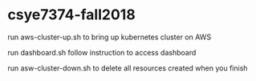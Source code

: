 # csye7374-fall2018
run aws-cluster-up.sh to bring up kubernetes cluster on AWS

run dashboard.sh follow instruction to access dashboard

run asw-cluster-down.sh to delete all resources created when you finish 
